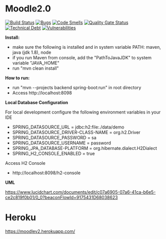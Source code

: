 # Moodle2.0
[![Build Status](https://travis-ci.com/Kirdock/Moodle2.0.svg?branch=master)](https://travis-ci.com/github/Kirdock/Moodle2.0)
[![Bugs](https://sonarcloud.io/api/project_badges/measure?project=Kirdock_Moodle2.0&metric=bugs)](https://sonarcloud.io/dashboard?id=Kirdock_Moodle2.0)
[![Code Smells](https://sonarcloud.io/api/project_badges/measure?project=Kirdock_Moodle2.0&metric=code_smells)](https://sonarcloud.io/dashboard?id=Kirdock_Moodle2.0)
[![Quality Gate Status](https://sonarcloud.io/api/project_badges/measure?project=Kirdock_Moodle2.0&metric=alert_status)](https://sonarcloud.io/dashboard?id=Kirdock_Moodle2.0)
[![Technical Debt](https://sonarcloud.io/api/project_badges/measure?project=Kirdock_Moodle2.0&metric=sqale_index)](https://sonarcloud.io/dashboard?id=Kirdock_Moodle2.0)
[![Vulnerabilities](https://sonarcloud.io/api/project_badges/measure?project=Kirdock_Moodle2.0&metric=vulnerabilities)](https://sonarcloud.io/dashboard?id=Kirdock_Moodle2.0)

__Install:__
- make sure the following is installed and in system variable PATH: maven, java (jdk 1.8), node
- if you run Maven from console, add the "PathToJavaJDK" to system variable "JAVA_HOME"
- run "mvn clean install"

__How to run:__
- run "mvn --projects backend spring-boot:run" in root directory
- Access http://localhost:8098

__Local Database Configuration__

For local development configure the following environment variables
in your IDE 

- SPRING_DATASOURCE_URL = jdbc:h2:file:./data/demo
- SPRING_DATASOURCE_DRIVER-CLASS-NAME = org.h2.Driver
- SPRING_DATASOURCE_PASSWORD = sa 
- SPRING_DATASOURCE_USERNAME = password
- SPRING_JPA_DATABASE-PLATFORM = org.hibernate.dialect.H2Dialect
- SPRING_H2_CONSOLE_ENABLED = true

Access H2 Console 
- http://localhost:8098/h2-console

__UML__

https://www.lucidchart.com/documents/edit/c07a6905-07a6-41ca-b6e5-ce2c819f0b01/0_0?beaconFlowId=9175431D68038623

# Heroku
https://moodlev2.herokuapp.com/


